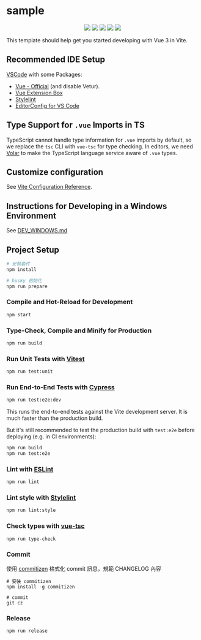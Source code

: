 # sample

<!--   my-icons -->
<p align="center">
  <a href="https://nodejs.org/en"><img src="https://img.shields.io/badge/node-22.11.0-5FA04E.svg?logo=node.js"></a>
  <a href="https://www.npmjs.com"><img src="https://img.shields.io/badge/npm-10.9.0-CB3837.svg?logo=npm"></a>
  <a href="https://cn.vitejs.dev"><img src="https://img.shields.io/badge/vite-^5.4.10-646CFF.svg?logo=vite"></a>
  <a href="https://vuejs.org"><img src="https://img.shields.io/badge/Vue-^3.5.12-4FC08D.svg?logo=vue.js"></a>
  <a href="https://www.typescriptlang.org"><img src="https://img.shields.io/badge/Typescript-~5.6.3-2f74c0.svg?logo=typescript"></a> 
</p>

This template should help get you started developing with Vue 3 in Vite.

## Recommended IDE Setup

[VSCode](https://code.visualstudio.com/) with some Packages:

- [Vue - Official](https://marketplace.visualstudio.com/items?itemName=Vue.volar) (and disable Vetur).
- [Vue Extension Box](https://marketplace.visualstudio.com/items?itemName=MisterJ.vue-volar-extention-pack)
- [Stylelint](https://marketplace.visualstudio.com/items?itemName=stylelint.vscode-stylelint)
- [EditorConfig for VS Code](https://marketplace.visualstudio.com/items?itemName=EditorConfig.EditorConfig)

## Type Support for `.vue` Imports in TS

TypeScript cannot handle type information for `.vue` imports by default, so we replace the `tsc` CLI with `vue-tsc` for type checking. In editors, we need [Volar](https://marketplace.visualstudio.com/items?itemName=Vue.volar) to make the TypeScript language service aware of `.vue` types.

## Customize configuration

See [Vite Configuration Reference](https://vitejs.dev/config/).

## Instructions for Developing in a Windows Environment

See [DEV_WINDOWS.md](./DEV_WINDOWS.md)

## Project Setup

```sh
# 安裝套件
npm install

# husky 初始化
npm run prepare
```

### Compile and Hot-Reload for Development

```sh
npm start
```

### Type-Check, Compile and Minify for Production

```sh
npm run build
```

### Run Unit Tests with [Vitest](https://vitest.dev/)

```sh
npm run test:unit
```

### Run End-to-End Tests with [Cypress](https://www.cypress.io/)

```sh
npm run test:e2e:dev
```

This runs the end-to-end tests against the Vite development server.
It is much faster than the production build.

But it's still recommended to test the production build with `test:e2e` before deploying (e.g. in CI environments):

```sh
npm run build
npm run test:e2e
```

### Lint with [ESLint](https://eslint.org/)

```sh
npm run lint
```

### Lint style with [Stylelint](https://stylelint.io/)

```sh
npm run lint:style
```

### Check types with [vue-tsc](https://www.npmjs.com/package/vue-tsc)

```sh
npm run type-check
```

### Commit

使用 [commitizen](https://github.com/commitizen/cz-cli) 格式化 commit 訊息，規範 CHANGELOG 內容

```shell
# 安裝 commitizen
npm install -g commitizen

# commit
git cz
```

### Release

```sh
npm run release
```
